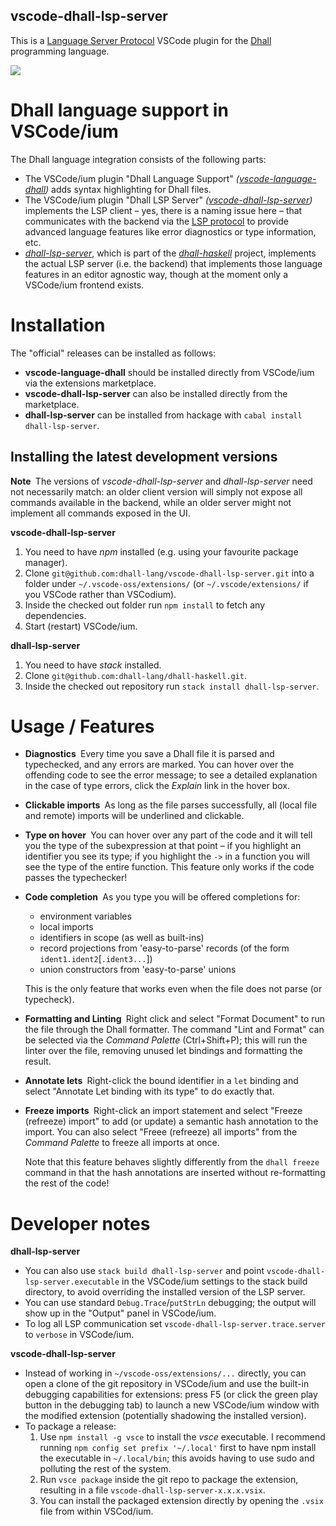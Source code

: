 ## vscode-dhall-lsp-server

This is a [Language Server Protocol](https://microsoft.github.io/language-server-protocol/) VSCode plugin for the [Dhall](https://dhall-lang.org) programming language.

![](./images/screencap.png)

# Dhall language support in VSCode/ium

The Dhall language integration consists of the following parts:

- The VSCode/ium plugin "Dhall Language Support" _([vscode-language-dhall](https://github.com/dhall-lang/vscode-language-dhall))_ adds syntax highlighting for Dhall files.
- The VSCode/ium plugin "Dhall LSP Server" _([vscode-dhall-lsp-server](https://github.com/dhall-lang/dhall-haskell/tree/master/dhall-lsp-server))_ implements the LSP client &ndash; yes, there is a naming issue here &ndash; that communicates with the backend via the [LSP protocol](https://microsoft.github.io/language-server-protocol/specification) to provide advanced language features like error diagnostics or type information, etc.
- [_dhall-lsp-server_](https://github.com/dhall-lang/dhall-haskell/tree/master/dhall-lsp-server), which is part of the [_dhall-haskell_](https://github.com/dhall-lang/dhall-haskell) project, implements the actual LSP server (i.e. the backend) that implements those language features in an editor agnostic way, though at the moment only a VSCode/ium frontend exists.

# Installation

The "official" releases can be installed as follows:

- **vscode-language-dhall** should be installed directly from VSCode/ium via the extensions marketplace.
- **vscode-dhall-lsp-server** can also be installed directly from the marketplace.
- **dhall-lsp-server** can be installed from hackage with `cabal install dhall-lsp-server`.

## Installing the latest development versions

**Note&nbsp;** The versions of _vscode-dhall-lsp-server_ and _dhall-lsp-server_ need not necessarily match: an older client version will simply not expose all commands available in the backend, while an older server might not implement all commands exposed in the UI.

**vscode-dhall-lsp-server**

1. You need to have _npm_ installed (e.g. using your favourite package manager).
2. Clone `git@github.com:dhall-lang/vscode-dhall-lsp-server.git` into a folder under `~/.vscode-oss/extensions/` (or `~/.vscode/extensions/` if you VSCode rather than VSCodium).
3. Inside the checked out folder run `npm install` to fetch any dependencies.
4. Start (restart) VSCode/ium.

**dhall-lsp-server**

1. You need to have _stack_ installed.
2. Clone `git@github.com:dhall-lang/dhall-haskell.git`.
3. Inside the checked out repository run `stack install dhall-lsp-server`.

# Usage / Features

- **Diagnostics&nbsp;**
  Every time you save a Dhall file it is parsed and typechecked, and any errors are marked. You can hover over the offending code to see the error message; to see a detailed explanation in the case of type errors, click the _Explain_ link in the hover box.

- **Clickable imports&nbsp;**
  As long as the file parses successfully, all (local file and remote) imports will be underlined and clickable.

- **Type on hover&nbsp;**
  You can hover over any part of the code and it will tell you the type of the subexpression at that point &ndash; if you highlight an identifier you see its type; if you highlight the `->` in a function you will see the type of the entire function. This feature only works if the code passes the typechecker!

- **Code completion&nbsp;**
  As you type you will be offered completions for:
  - environment variables
  - local imports
  - identifiers in scope (as well as built-ins)
  - record projections from 'easy-to-parse' records (of the form `ident1.ident2`[`.ident3...`])
  - union constructors from 'easy-to-parse' unions

  This is the only feature that works even when the file does not parse (or typecheck).

- **Formatting and Linting&nbsp;**
  Right click and select "Format Document" to run the file through the Dhall formatter. The command "Lint and Format" can be selected via the _Command Palette_ (Ctrl+Shift+P); this will run the linter over the file, removing unused let bindings and formatting the result.

- **Annotate lets&nbsp;**
  Right-click the bound identifier in a `let` binding and select "Annotate Let binding with its type" to do exactly that.

- **Freeze imports&nbsp;**
  Right-click an import statement and select "Freeze (refreeze) import" to add (or update) a semantic hash annotation to the import. You can also select "Freee (refreeze) all imports" from the _Command Palette_ to freeze all imports at once.

  Note that this feature behaves slightly differently from the `dhall freeze` command in that the hash annotations are inserted without re-formatting the rest of the code!

# Developer notes

**dhall-lsp-server**

- You can also use `stack build dhall-lsp-server` and point `vscode-dhall-lsp-server.executable` in the VSCode/ium settings to the stack build directory, to avoid overriding the installed version of the LSP server.
- You can use standard `Debug.Trace`/`putStrLn` debugging; the output will show up in the "Output" panel in VSCode/ium.
- To log all LSP communication set `vscode-dhall-lsp-server.trace.server` to `verbose` in VSCode/ium.

**vscode-dhall-lsp-server**

- Instead of working in `~/vscode-oss/extensions/...` directly, you can open a clone of the git repository in VSCode/ium and use the built-in debugging capabilities for extensions: press F5 (or click the green play button in the debugging tab) to launch a new VSCode/ium window with the modified extension (potentially shadowing the installed version).
- To package a release:
  1. Use `npm install -g vsce` to install the _vsce_ executable. I recommend running `npm config set prefix '~/.local'` first to have npm install the executable in `~/.local/bin`; this avoids having to use sudo and polluting the rest of the system.
  2. Run `vsce package` inside the git repo to package the extension, resulting in a file `vscode-dhall-lsp-server-x.x.x.vsix`.
  3. You can install the packaged extension directly by opening the `.vsix` file from within VSCod/ium.
